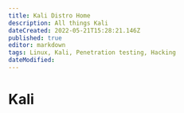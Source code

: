 ```yaml
---
title: Kali Distro Home
description: All things Kali
dateCreated: 2022-05-21T15:28:21.146Z
published: true
editor: markdown
tags: Linux, Kali, Penetration testing, Hacking
dateModified: 
---
```

# Kali

